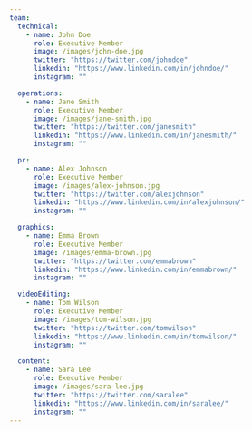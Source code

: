 ```yaml
---
team:
  technical:
    - name: John Doe
      role: Executive Member
      image: /images/john-doe.jpg
      twitter: "https://twitter.com/johndoe"
      linkedin: "https://www.linkedin.com/in/johndoe/"
      instagram: ""

  operations:
    - name: Jane Smith
      role: Executive Member
      image: /images/jane-smith.jpg
      twitter: "https://twitter.com/janesmith"
      linkedin: "https://www.linkedin.com/in/janesmith/"
      instagram: ""

  pr:
    - name: Alex Johnson
      role: Executive Member
      image: /images/alex-johnson.jpg
      twitter: "https://twitter.com/alexjohnson"
      linkedin: "https://www.linkedin.com/in/alexjohnson/"
      instagram: ""

  graphics:
    - name: Emma Brown
      role: Executive Member
      image: /images/emma-brown.jpg
      twitter: "https://twitter.com/emmabrown"
      linkedin: "https://www.linkedin.com/in/emmabrown/"
      instagram: ""

  videoEditing:
    - name: Tom Wilson
      role: Executive Member
      image: /images/tom-wilson.jpg
      twitter: "https://twitter.com/tomwilson"
      linkedin: "https://www.linkedin.com/in/tomwilson/"
      instagram: ""

  content:
    - name: Sara Lee
      role: Executive Member
      image: /images/sara-lee.jpg
      twitter: "https://twitter.com/saralee"
      linkedin: "https://www.linkedin.com/in/saralee/"
      instagram: ""
---
```

